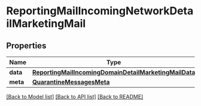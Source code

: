 # ReportingMailIncomingNetworkDetailMarketingMail

## Properties
Name | Type | Description | Notes
------------ | ------------- | ------------- | -------------
**data** | [**ReportingMailIncomingDomainDetailMarketingMailData**](ReportingMailIncomingDomainDetailMarketingMailData.md) |  | [optional] 
**meta** | [**QuarantineMessagesMeta**](QuarantineMessagesMeta.md) |  | [optional] 

[[Back to Model list]](../README.md#documentation-for-models) [[Back to API list]](../README.md#documentation-for-api-endpoints) [[Back to README]](../README.md)

